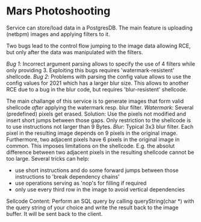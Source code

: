 Mars Photoshooting
================

Service can store/load data in a PostgresDB. The main feature is uploading (netbpm) images and applying filters to it.

Two bugs lead to the control flow jumping to the image data allowing RCE, but only after the data was manipulated with the filters.

*Bug 1*: Incorrect argument parsing allows to specify the use of 4 filters while only providing 3. Exploiting this bugs requires 'watermark-resistent' shellcode.
*Bug 2*: Problems with parsing the config value allows to use the config values for 2021 which has a larger blur size. This allows to another RCE due to a bug in the blur code, but requires 'blur-resistent' shellcode.

The main challange of this service is to generate images that form valid shellcode *after* applying the watermark resp. blur filter.
*Watermark*: Several (predefined) pixels get erased. Solution: Use the pixels not modified and insert short jumps between those gaps. Only restriction to the shellcode is to use instructions not larger than 9 Bytes.
*Blur*: Typical 3x3 blur filter. Each pixel in the resulting image depends on 9 pixels in the original image.
Furthermore, two adjacent pixels have 6 pixels in the original image in common.
This imposes limitations on the shellcode. E.g. the absolut difference between two adjacent pixels in the resulting shellcode cannot be too large.
Several tricks can help:
- use short instructions and do some forward jumps between those instructions to 'break dependency chains'
- use operations serving as 'nop's for filling if required
- only use every third row in the image to avoid vertical dependencies

Sellcode Content:
Perform an SQL query by calling queryString(char *) with the query string of your choice and write the result back to the image buffer. It will be sent back to the client.

